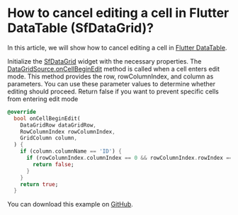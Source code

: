 # How to cancel editing a cell in Flutter DataTable (SfDataGrid)?

In this article, we will show how to cancel editing a cell in [Flutter DataTable](https://www.syncfusion.com/flutter-widgets/flutter-datagrid).

Initialize the [SfDataGrid](https://pub.dev/documentation/syncfusion_flutter_datagrid/latest/datagrid/SfDataGrid-class.html) widget with the necessary properties. The [DataGridSource.onCellBeginEdit](https://pub.dev/documentation/syncfusion_flutter_datagrid/latest/datagrid/DataGridSource/onCellBeginEdit.html) method is called when a cell enters edit mode. This method provides the row, rowColumnIndex, and column as parameters. You can use these parameter values to determine whether editing should proceed. Return false if you want to prevent specific cells from entering edit mode

```dart
@override
  bool onCellBeginEdit(
    DataGridRow dataGridRow,
    RowColumnIndex rowColumnIndex,
    GridColumn column,
  ) {
    if (column.columnName == 'ID') {
      if (rowColumnIndex.columnIndex == 0 && rowColumnIndex.rowIndex == 2) {
        return false;
      }
    }
    return true;
  }
```

You can download this example on [GitHub](https://github.com/SyncfusionExamples/How-to-cancel-editing-a-cell-in-Flutter-DataTable).